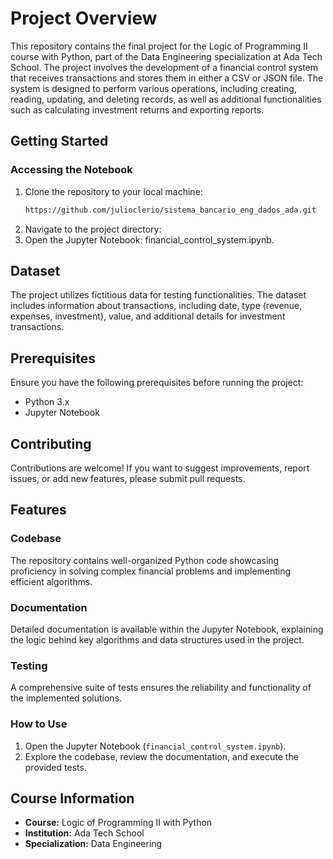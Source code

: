 # Project Overview

This repository contains the final project for the Logic of Programming II course with Python, part of the Data Engineering specialization at Ada Tech School. The project involves the development of a financial control system that receives transactions and stores them in either a CSV or JSON file. The system is designed to perform various operations, including creating, reading, updating, and deleting records, as well as additional functionalities such as calculating investment returns and exporting reports.

## Getting Started

### Accessing the Notebook

1. Clone the repository to your local machine:
   ```bash
   https://github.com/julioclerio/sistema_bancario_eng_dados_ada.git
2.  Navigate to the project directory:
3. Open the Jupyter Notebook: financial_control_system.ipynb.

## Dataset

The project utilizes fictitious data for testing functionalities. The dataset includes information about transactions, including date, type (revenue, expenses, investment), value, and additional details for investment transactions.

## Prerequisites

Ensure you have the following prerequisites before running the project:

- Python 3.x
- Jupyter Notebook

## Contributing

Contributions are welcome! If you want to suggest improvements, report issues, or add new features, please submit pull requests.

## Features

### Codebase

The repository contains well-organized Python code showcasing proficiency in solving complex financial problems and implementing efficient algorithms.

### Documentation

Detailed documentation is available within the Jupyter Notebook, explaining the logic behind key algorithms and data structures used in the project.

### Testing

A comprehensive suite of tests ensures the reliability and functionality of the implemented solutions.

### How to Use

1. Open the Jupyter Notebook (`financial_control_system.ipynb`).
2. Explore the codebase, review the documentation, and execute the provided tests.

## Course Information

- **Course:** Logic of Programming II with Python
- **Institution:** Ada Tech School
- **Specialization:** Data Engineering
